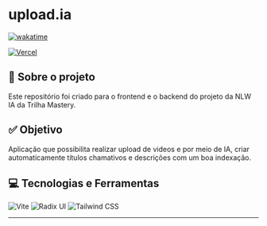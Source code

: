 # upload.ia

[![wakatime](https://wakatime.com/badge/user/68660678-6b86-4b78-98df-f5f41a37e1bc/project/8d3f16ab-f926-4146-bd3d-0a3d998cae15.svg)](https://wakatime.com/badge/user/68660678-6b86-4b78-98df-f5f41a37e1bc/project/8d3f16ab-f926-4146-bd3d-0a3d998cae15)

[![Vercel](https://img.shields.io/static/v1?style=for-the-badge&message=Vercel&color=000000&logo=Vercel&logoColor=FFFFFF&label=)](https://nlw-ia-mastery.vercel.app/)

## 💼 Sobre o projeto

Este repositório foi criado para o frontend e o backend do projeto da NLW IA da Trilha Mastery.

## ✅ Objetivo

Aplicação que possibilita realizar upload de videos e por meio de IA, criar automaticamente títulos chamativos e descrições com um boa indexação.

## 💻 Tecnologias e Ferramentas

![Vite](https://img.shields.io/static/v1?style=for-the-badge&message=Vite&color=646CFF&logo=Vite&logoColor=FFFFFF&label=)
![Radix UI](https://img.shields.io/static/v1?style=for-the-badge&message=Radix+UI&color=161618&logo=Radix+UI&logoColor=FFFFFF&label=)
![Tailwind CSS](https://img.shields.io/static/v1?style=for-the-badge&message=Tailwind+CSS&color=222222&logo=Tailwind+CSS&logoColor=06B6D4&label=)

---
